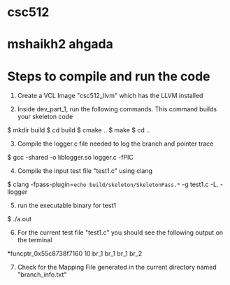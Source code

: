 # csc512
# mshaikh2 ahgada

# Steps to compile and run the code 

1. Create a VCL Image "csc512_llvm" which has the LLVM installed 

2. Inside dev_part_1, run the following commands. This command builds your skeleton code


$ mkdir build
$ cd build
$ cmake ..
$ make
$ cd ..

3. Compile the logger.c file needed to log the branch and pointer trace

$ gcc -shared -o liblogger.so logger.c -fPIC

4. Compile the input test file "test1.c" using clang 

$ clang -fpass-plugin=`echo build/skeleton/SkeletonPass.*` -g test1.c -L. -llogger

5. run the executable binary for test1

$ ./a.out 

6. For the current test file "test1.c" you should see the following output on the terminal 

*funcptr_0x55c8738f7160
10
br_1
br_1
br_1
br_2

7. Check for the Mapping File generated in the current directory named "branch_info.txt"


